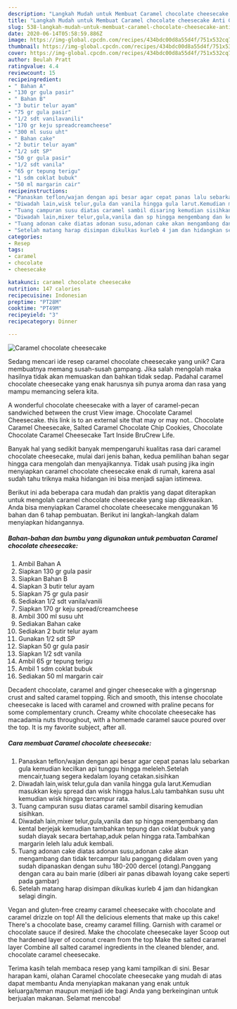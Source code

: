 ```yaml
---
description: "Langkah Mudah untuk Membuat Caramel chocolate cheesecake Anti Gagal"
title: "Langkah Mudah untuk Membuat Caramel chocolate cheesecake Anti Gagal"
slug: 538-langkah-mudah-untuk-membuat-caramel-chocolate-cheesecake-anti-gagal
date: 2020-06-14T05:58:59.886Z
image: https://img-global.cpcdn.com/recipes/434bdc00d8a55d4f/751x532cq70/caramel-chocolate-cheesecake-foto-resep-utama.jpg
thumbnail: https://img-global.cpcdn.com/recipes/434bdc00d8a55d4f/751x532cq70/caramel-chocolate-cheesecake-foto-resep-utama.jpg
cover: https://img-global.cpcdn.com/recipes/434bdc00d8a55d4f/751x532cq70/caramel-chocolate-cheesecake-foto-resep-utama.jpg
author: Beulah Pratt
ratingvalue: 4.4
reviewcount: 15
recipeingredient:
- " Bahan A"
- "130 gr gula pasir"
- " Bahan B"
- "3 butir telur ayam"
- "75 gr gula pasir"
- "1/2 sdt vanilavanili"
- "170 gr keju spreadcreamcheese"
- "300 ml susu uht"
- " Bahan cake"
- "2 butir telur ayam"
- "1/2 sdt SP"
- "50 gr gula pasir"
- "1/2 sdt vanila"
- "65 gr tepung terigu"
- "1 sdm coklat bubuk"
- "50 ml margarin cair"
recipeinstructions:
- "Panaskan teflon/wajan dengan api besar agar cepat panas lalu sebarkan gula kemudian kecilkan api tunggu hingga meleleh.Setelah mencair,tuang segera kedalam loyang cetakan.sisihkan"
- "Diwadah lain,wisk telur,gula dan vanila hingga gula larut.Kemudian masukkan keju spread dan wisk hingga halus.Lalu tambahkan susu uht kemudian wisk hingga tercampur rata."
- "Tuang campuran susu diatas caramel sambil disaring kemudian sisihkan."
- "Diwadah lain,mixer telur,gula,vanila dan sp hingga mengembang dan kental berjejak kemudian tambahkan tepung dan coklat bubuk yang sudah diayak secara bertahap,aduk pelan hingga rata.Tambahkan margarin leleh lalu aduk kembali."
- "Tuang adonan cake diatas adonan susu,adonan cake akan mengambang dan tidak tercampur lalu panggang didalam oven yang sudah dipanaskan dengan suhu 180-200 dercel (otang).Panggang dengan cara au bain marie (diberi air panas dibawah loyang cake seperti pada gambar)"
- "Setelah matang harap disimpan dikulkas kurleb 4 jam dan hidangkan selagi dingin."
categories:
- Resep
tags:
- caramel
- chocolate
- cheesecake

katakunci: caramel chocolate cheesecake 
nutrition: 147 calories
recipecuisine: Indonesian
preptime: "PT28M"
cooktime: "PT49M"
recipeyield: "3"
recipecategory: Dinner

---
```



![Caramel chocolate cheesecake](https://img-global.cpcdn.com/recipes/434bdc00d8a55d4f/751x532cq70/caramel-chocolate-cheesecake-foto-resep-utama.jpg)

Sedang mencari ide resep caramel chocolate cheesecake yang unik? Cara membuatnya memang susah-susah gampang. Jika salah mengolah maka hasilnya tidak akan memuaskan dan bahkan tidak sedap. Padahal caramel chocolate cheesecake yang enak harusnya sih punya aroma dan rasa yang mampu memancing selera kita.

A wonderful chocolate cheesecake with a layer of caramel-pecan sandwiched between the crust View image. Chocolate Caramel Cheesecake. this link is to an external site that may or may not.. Chocolate Caramel Cheesecake, Salted Caramel Chocolate Chip Cookies, Chocolate Chocolate Caramel Cheesecake Tart Inside BruCrew Life.

Banyak hal yang sedikit banyak mempengaruhi kualitas rasa dari caramel chocolate cheesecake, mulai dari jenis bahan, kedua pemilihan bahan segar hingga cara mengolah dan menyajikannya. Tidak usah pusing jika ingin menyiapkan caramel chocolate cheesecake enak di rumah, karena asal sudah tahu triknya maka hidangan ini bisa menjadi sajian istimewa.


Berikut ini ada beberapa cara mudah dan praktis yang dapat diterapkan untuk mengolah caramel chocolate cheesecake yang siap dikreasikan. Anda bisa menyiapkan Caramel chocolate cheesecake menggunakan 16 bahan dan 6 tahap pembuatan. Berikut ini langkah-langkah dalam menyiapkan hidangannya.

<!--inarticleads1-->

##### Bahan-bahan dan bumbu yang digunakan untuk pembuatan Caramel chocolate cheesecake:

1. Ambil  Bahan A
1. Siapkan 130 gr gula pasir
1. Siapkan  Bahan B
1. Siapkan 3 butir telur ayam
1. Siapkan 75 gr gula pasir
1. Sediakan 1/2 sdt vanila/vanili
1. Siapkan 170 gr keju spread/creamcheese
1. Ambil 300 ml susu uht
1. Sediakan  Bahan cake
1. Sediakan 2 butir telur ayam
1. Gunakan 1/2 sdt SP
1. Siapkan 50 gr gula pasir
1. Siapkan 1/2 sdt vanila
1. Ambil 65 gr tepung terigu
1. Ambil 1 sdm coklat bubuk
1. Sediakan 50 ml margarin cair


Decadent chocolate, caramel and ginger cheesecake with a gingersnap crust and salted caramel topping. Rich and smooth, this intense chocolate cheesecake is laced with caramel and crowned with praline pecans for some complementary crunch. Creamy white chocolate cheesecake has macadamia nuts throughout, with a homemade caramel sauce poured over the top. It is my favorite subject, after all. 

<!--inarticleads2-->

##### Cara membuat Caramel chocolate cheesecake:

1. Panaskan teflon/wajan dengan api besar agar cepat panas lalu sebarkan gula kemudian kecilkan api tunggu hingga meleleh.Setelah mencair,tuang segera kedalam loyang cetakan.sisihkan
1. Diwadah lain,wisk telur,gula dan vanila hingga gula larut.Kemudian masukkan keju spread dan wisk hingga halus.Lalu tambahkan susu uht kemudian wisk hingga tercampur rata.
1. Tuang campuran susu diatas caramel sambil disaring kemudian sisihkan.
1. Diwadah lain,mixer telur,gula,vanila dan sp hingga mengembang dan kental berjejak kemudian tambahkan tepung dan coklat bubuk yang sudah diayak secara bertahap,aduk pelan hingga rata.Tambahkan margarin leleh lalu aduk kembali.
1. Tuang adonan cake diatas adonan susu,adonan cake akan mengambang dan tidak tercampur lalu panggang didalam oven yang sudah dipanaskan dengan suhu 180-200 dercel (otang).Panggang dengan cara au bain marie (diberi air panas dibawah loyang cake seperti pada gambar)
1. Setelah matang harap disimpan dikulkas kurleb 4 jam dan hidangkan selagi dingin.


Vegan and gluten-free creamy caramel cheesecake with chocolate and caramel drizzle on top! All the delicious elements that make up this cake! There&#39;s a chocolate base, creamy caramel filling. Garnish with caramel or chocolate sauce if desired. Make the chocolate cheesecake layer Scoop out the hardened layer of coconut cream from the top Make the salted caramel layer Combine all salted caramel ingredients in the cleaned blender, and. chocolate caramel cheesecake. 

Terima kasih telah membaca resep yang kami tampilkan di sini. Besar harapan kami, olahan Caramel chocolate cheesecake yang mudah di atas dapat membantu Anda menyiapkan makanan yang enak untuk keluarga/teman maupun menjadi ide bagi Anda yang berkeinginan untuk berjualan makanan. Selamat mencoba!
